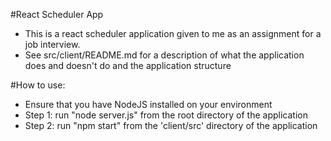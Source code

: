 #React Scheduler App

* This is a react scheduler application given to me as an assignment for a job interview.
* See src/client/README.md for a description of what the application does and doesn't do and the application structure

#How to use:

* Ensure that you have NodeJS installed on your environment
* Step 1: run "node server.js" from the root directory of the application
* Step 2: run "npm start" from the 'client/src' directory of the application